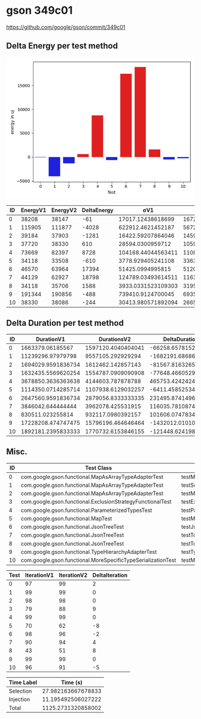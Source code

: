 # gson 349c01


https://github.com/google/gson/commit/349c01



## Delta Energy per test method

![](./gson_delta_energy_0_v.png)


| ID | EnergyV1 | EnergyV2 | DeltaEnergy | σV1 | σV2 |
| --- | --- | --- | --- | --- | --- |
| 0 | 38208 | 38147 | -61 | 17017.12438618699 | 16728.015365291318 |
| 1 | 115905 | 111877 | -4028 | 622912.4621452187 | 567254.9872721764 |
| 2 | 39184 | 37903 | -1281 | 16422.59207864046 | 14598.627005554788 |
| 3 | 37720 | 38330 | 610 | 28594.0300959712 | 10591.038010572895 |
| 4 | 73669 | 82397 | 8728 | 104168.44044563411 | 110877.27226107763 |
| 5 | 34118 | 33508 | -610 | 3778.929405241108 | 3363.16282575016 |
| 6 | 46570 | 63964 | 17394 | 51425.0994995815 | 51202.4891285916 |
| 7 | 44129 | 62927 | 18798 | 124789.03493614511 | 116379.92775142542 |
| 8 | 34118 | 35706 | 1588 | 3933.0331523109303 | 3195.1104376778735 |
| 9 | 191344 | 190856 | -488 | 739410.9124700045 | 693548.2008515779 |
| 10 | 38330 | 38086 | -244 | 30413.980571892094 | 26650.955127600588 |

## Delta Duration per test method


| ID | DurationV1 | DurationsV2 | DeltaDuration |
| --- | --- | --- | --- |
| 0 | 1663379.06185567 | 1597120.4040404041 | -66258.65781526593 |
| 1 | 11239296.97979798 | 9557105.292929294 | -1682191.6868686862 |
| 2 | 1694029.9591836734 | 1612462.142857143 | -81567.81632653042 |
| 3 | 1632435.5569620254 | 1554787.0909090908 | -77648.46605293453 |
| 4 | 3678850.3636363638 | 4144603.787878788 | 465753.4242424243 |
| 5 | 1114350.0714285714 | 1107938.6129032257 | -6411.458525345661 |
| 6 | 2647560.9591836734 | 2879056.8333333335 | 231495.8741496601 |
| 7 | 3846042.644444444 | 3962078.425531915 | 116035.7810874707 |
| 8 | 830511.023255814 | 932117.0980392157 | 101606.07478340168 |
| 9 | 17228208.474747475 | 15796196.464646464 | -1432012.010101011 |
| 10 | 1892181.2395833333 | 1770732.6153846155 | -121448.62419871776 |

## Misc.

| ID | Test Class | Test Method |
| --- | --- | --- |
| 0 | com.google.gson.functional.MapAsArrayTypeAdapterTest | testMultipleEnableComplexKeyRegistrationHasNoEffect |
| 1 | com.google.gson.functional.MapAsArrayTypeAdapterTest | testSerializeComplexMapWithTypeAdapter |
| 2 | com.google.gson.functional.MapAsArrayTypeAdapterTest | testMapWithTypeVariableSerialization |
| 3 | com.google.gson.functional.ExclusionStrategyFunctionalTest | testExclusionStrategyWithMode |
| 4 | com.google.gson.functional.ParameterizedTypesTest | testParameterizedTypeWithCustomSerializer |
| 5 | com.google.gson.functional.MapTest | testMapSerializationWithIntegerKeys |
| 6 | com.google.gson.functional.JsonTreeTest | testJsonTreeToString |
| 7 | com.google.gson.functional.JsonTreeTest | testToJsonTreeObjectType |
| 8 | com.google.gson.functional.JsonTreeTest | testToJsonTree |
| 9 | com.google.gson.functional.TypeHierarchyAdapterTest | testTypeHierarchy |
| 10 | com.google.gson.functional.MoreSpecificTypeSerializationTest | testMapOfSubclassFields |




| Test | IterationV1 | IterationV2 | DeltaIteration |
| --- | --- | --- | --- |
| 0 | 97 | 99 | 2 |
| 1 | 99 | 99 | 0 |
| 2 | 98 | 98 | 0 |
| 3 | 79 | 88 | 9 |
| 4 | 99 | 99 | 0 |
| 5 | 70 | 62 | -8 |
| 6 | 98 | 96 | -2 |
| 7 | 90 | 94 | 4 |
| 8 | 43 | 51 | 8 |
| 9 | 99 | 99 | 0 |
| 10 | 96 | 91 | -5 |



| Time Label | Time (s) |
| --- | --- |
| Selection | 27.982163667678833 |
| Injection | 11.195492506027222 |
| Total | 1125.2731320858002 |


